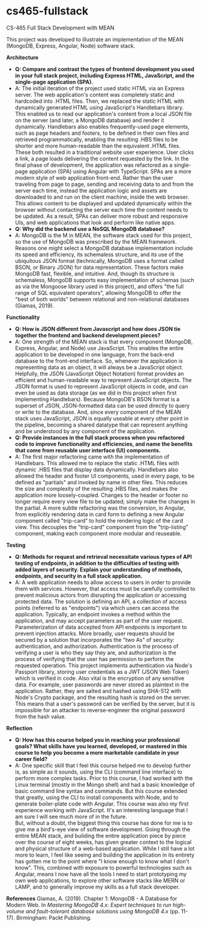 # cs465-fullstack
CS-465 Full Stack Development with MEAN

This project was developed to illustrate an implementation of the MEAN (MongoDB, Express, Angular, Node) software stack. 

**Architecture**

- **Q: Compare and contrast the types of frontend development you used in your full stack project, including Express HTML, JavaScript, and the single-page application (SPA).**
- A: The initial iteration of the project used static HTML via an Express server. The web application's content was completely static and hardcoded into .HTML files. Then, we replaced the static HTML with dynamically generated HTML using JavaScript's Handlebars library. This enabled us to read our application's content from a local JSON file on the server (and later, a MongoDB database) and render it dynamically. Handlebars also enables frequently-used page elements, such as page headers and footers, to be defined in their own files and retrieved programmatically, enabling the resulting .HBS files to be shorter and more human-readable than the equivalent .HTML files. These both resulted in a traditional website user experience. User clicks a link, a page loads delivering the content requested by the link. In the final phase of development, the application was refactored as a single-page application (SPA) using Angular with TypeScript. SPAs are a more modern style of web application front-end. Rather than the user traveling from page to page, sending and receiving data to and from the server each time, instead the application logic and assets are downloaded to and run on the client machine, inside the web browser. This allows content to be displayed and updated dynamically within the browser without contacting the server each time the content needs to be updated. As a result, SPAs can deliver more robust and responsive UIs, and web applications that look and perform like native apps.
- **Q: Why did the backend use a NoSQL MongoDB database?**
- A: MongoDB is the M in MEAN, the software stack used for this project, so the use of MongoDB was prescribed by the MEAN framework. Reasons one might select a MongoDB database implementation include its speed and efficiency, its schemaless structure, and its use of the ubiquitous JSON format (technically, MongoDB uses a format called BSON, or Binary JSON) for data representation. These factors make MongoDB fast, flexible, and intuitive. And, though its structure is schemaless, MongoDB supports easy implementation of schemas (such as via the Mongoose library used in this project), and offers "the full range of SQL equivalent operators", allowing MongoDB to offer the "best of both worlds" between relational and non-relational databases (Giamas, 2019). 

**Functionality**
- **Q: How is JSON different from Javascript and how does JSON tie together the frontend and backend development pieces?**
- A: One strength of the MEAN stack is that every component (MongoDB, Express, Angular, and Node) use JavaScript. This enables the entire application to be developed in one language, from the back-end database to the front-end interface. So, whenever the application is representing data as an object, it will always be a JavaScript object. Helpfully, the JSON (JavaScript Object Notation) format provides an efficient and human-readable way to represent JavaScript objects. The JSON format is used to represent JavaScript objects in code, and can even be used as data storage (as we did in this project when first implementing Handlebars). Because MongoDB's BSON format is a superset of JSON, JSON-formatted data can be used directly to query or write to the database. And, since every component of the MEAN stack uses JavaScript, JSON is equally useable at every other point in the pipeline, becoming a shared datatype that can represent anything and be understood by any component of the application.
- **Q: Provide instances in the full stack process when you refactored code to improve functionality and efficiencies, and name the benefits that come from reusable user interface (UI) components.**
- A: The first major refactoring came with the implementation of Handlebars. This allowed me to replace the static .HTML files with dynamic .HBS files that display data dynamically. Handlebars also allowed the header and footer UI components, used in every page, to be defined as "partials" and invoked by name in other files. This reduces the size and complexity of the resulting .HBS files, and makes the application more loosely-coupled. Changes to the header or footer no longer require every view file to be updated; simply make the changes in the partial. A more subtle refactoring was the conversion, in Angular, from explicitly rendering data in card form to defining a new Angular component called "trip-card" to hold the rendering logic of the card view. This decouples the "trip-card" component from the "trip-listing" component, making each component more modular and reuseable. 

**Testing**
- **Q: Methods for request and retrieval necessitate various types of API testing of endpoints, in addition to the difficulties of testing with added layers of security. Explain your understanding of methods, endpoints, and security in a full stack application.**
- A: A web application needs to allow access to users in order to provide them with services. However, that access must be carefully controlled to prevent malicious actors from disrupting the application or accessing protected data. The solution is defining an API, a collection of access points (referred to as "endpoints") via which users can access the application. Typically, an endpoint invokes a method within the application, and may accept parameters as part of the user request. Parameterization of data accepted from API endpoints is important to prevent injection attacks. More broadly, user requests should be secured by a solution that incorporates the "two As" of security: authentication, and authorization. Authentication is the process of verifying a user is who they say they are, and authorization is the process of verifying that the user has permission to perform the requested operation. This project implements authentication via Node's Passport library, storing user credentials as a JWT (JSON Web Token) which is verified in code. Also vital is the encryption of any sensitive data. For example, user passwords are never stored as plaintext in the application. Rather, they are salted and hashed using SHA-512 with Node's Crypto package, and the resulting hash is stored on the server. This means that a user's password can be verified by the server, but it is impossible for an attacker to reverse-engineer the original password from the hash value.

**Reflection**
- **Q: How has this course helped you in reaching your professional goals? What skills have you learned, developed, or mastered in this course to help you become a more marketable candidate in your career field?**
- A: One specific skill that I feel this course helped me to develop further is, as simple as it sounds, using the CLI (command line interface) to perform more complex tasks. Prior to this course, I had worked with the Linux terminal (mostly in the Mongo shell) and had a basic knowledge of basic command line syntax and commands. But this course extended that greatly, using the CLI to install components with Node, and to generate boiler-plate code with Angular. This course was also my first experience working with JavaScript. It's an interesting language that I am sure I will see much more of in the future.  
But, without a doubt, the biggest thing this course has done for me is to give me a bird's-eye view of software development. Going through the entire MEAN stack, and building the entire application piece by piece over the course of eight weeks, has given greater context to the logical and physical structure of a web-based application. While I still have a lot more to learn, I feel like seeing and building the application in its entirety has gotten me to the point where "I know enough to know what I don't know". This, combined with exposure to powerful technologies such as Angular, means I now have all the tools I need to start prototyping my own web applications, to explore other software stacks like MERN or LAMP, and to generally improve my skills as a full stack developer.

**References**
Giamas, A. (2019). Chapter 1: MongoDB - A Database for Modern Web. In *Mastering MongoDB 4.x: Expert techniques to run high-volume and fault-tolerant database solutions using MongoDB 4.x* (pp. 11-17). Birmingham: Packt Publishing.
